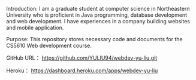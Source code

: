Introduction: I am a graduate student at computer science in Northeastern University who is proficient in Java programming, database development and web development. I have experiences in a company building websites and mobile application.

Purpose: This repository stores necessary code and documents for the CS5610 Web development course.

GitHub URL： https://github.com/YULIU94/webdev-yu-liu.git

Heroku： https://dashboard.heroku.com/apps/webdev-yu-liu
